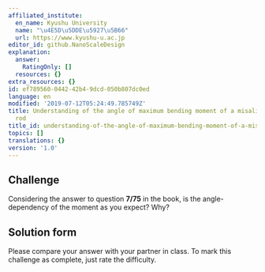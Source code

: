 ```yaml
---
affiliated_institute:
  en_name: Kyushu University
  name: "\u4E5D\u5DDE\u5927\u5B66"
  url: https://www.kyushu-u.ac.jp
editor_id: github.NanoScaleDesign
explanation:
  answer:
    RatingOnly: []
  resources: {}
extra_resources: {}
id: ef789560-0442-42b4-9dcd-050b807dc0ed
language: en
modified: '2019-07-12T05:24:49.785749Z'
title: Understanding of the angle of maximum bending moment of a misaligned spinning
  rod
title_id: understanding-of-the-angle-of-maximum-bending-moment-of-a-misaligned-spinning-rod
topics: []
translations: {}
version: '1.0'
---
```


## Challenge
Considering the answer to question **7/75** in the book, is the angle-dependency of the moment as you expect? Why?


## Solution form
Please compare your answer with your partner in class.
To mark this challenge as complete, just rate the difficulty.
